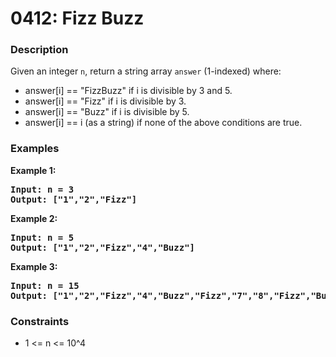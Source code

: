 # 0412: Fizz Buzz

### Description

Given an integer <code>n</code>, return a string array <code>answer</code> (1-indexed) where:

<ul>
<li>answer[i] == "FizzBuzz" if i is divisible by 3 and 5.</li>
<li>answer[i] == "Fizz" if i is divisible by 3.</li>
<li>answer[i] == "Buzz" if i is divisible by 5.</li>
<li>answer[i] == i (as a string) if none of the above conditions are true.</li>
</ul>

### Examples

<p><strong>Example 1:</strong></p>

<pre><strong>Input: n = 3</strong>
<strong>Output: ["1","2","Fizz"]</strong>
</pre>

<p><strong>Example 2:</strong></p>

<pre><strong>Input: n = 5</strong>
<strong>Output: ["1","2","Fizz","4","Buzz"]</strong>
</pre>

<p><strong>Example 3:</strong></p>

<pre><strong>Input: n = 15</strong>
<strong>Output: ["1","2","Fizz","4","Buzz","Fizz","7","8","Fizz","Buzz","11","Fizz","13","14","FizzBuzz"]</strong>
</pre>

### Constraints

<ul>
	<li>1 <= n <= 10^4</li>
</ul>
